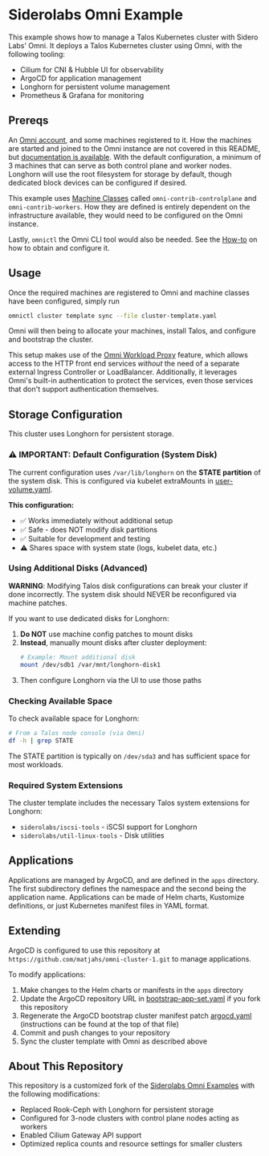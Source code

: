 # Siderolabs Omni Example

This example shows how to manage a Talos Kubernetes cluster with Sidero Labs' Omni.
It deploys a Talos Kubernetes cluster using Omni, with the following tooling:

* Cilium for CNI & Hubble UI for observability
* ArgoCD for application management
* Longhorn for persistent volume management
* Prometheus & Grafana for monitoring

## Prereqs

An [Omni account](https://signup.siderolabs.io/), and some machines registered to it.
How the machines are started and joined to the Omni instance are not covered in this README, but [documentation is available](https://omni.siderolabs.com/tutorials/getting_started/).
With the default configuration, a minimum of 3 machines that can serve as both control plane and worker nodes. Longhorn will use the root filesystem for storage by default, though dedicated block devices can be configured if desired.

This example uses [Machine Classes](https://omni.siderolabs.com/how-to-guides/create-a-machine-class) called `omni-contrib-controlplane` and `omni-contrib-workers`.
How they are defined is entirely dependent on the infrastructure available, they would need to be configured on the Omni instance.

Lastly, `omnictl` the Omni CLI tool would also be needed.
See the [How-to](https://omni.siderolabs.com/how-to-guides/install-and-configure-omnictl) on how to obtain and configure it.

## Usage

Once the required machines are registered to Omni and machine classes have been configured, simply run

```bash
omnictl cluster template sync --file cluster-template.yaml
```

Omni will then being to allocate your machines, install Talos, and configure and bootstrap the cluster.

This setup makes use of the [Omni Workload Proxy](https://omni.siderolabs.com/how-to-guides/expose-an-http-service-from-a-cluster) feature,
which allows access to the HTTP front end services *without* the need of a separate external Ingress Controller or LoadBalancer.
Additionally, it leverages Omni's built-in authentication to protect the services, even those services that don't support authentication themselves.

## Storage Configuration

This cluster uses Longhorn for persistent storage.

### ⚠️ IMPORTANT: Default Configuration (System Disk)

The current configuration uses `/var/lib/longhorn` on the **STATE partition** of the system disk. This is configured via kubelet extraMounts in [user-volume.yaml](infra/patches/user-volume.yaml).

**This configuration:**
- ✅ Works immediately without additional setup
- ✅ Safe - does NOT modify disk partitions
- ✅ Suitable for development and testing
- ⚠️ Shares space with system state (logs, kubelet data, etc.)

### Using Additional Disks (Advanced)

**WARNING**: Modifying Talos disk configurations can break your cluster if done incorrectly. The system disk should NEVER be reconfigured via machine patches.

If you want to use dedicated disks for Longhorn:
1. **Do NOT** use machine config patches to mount disks
2. **Instead**, manually mount disks after cluster deployment:
   ```bash
   # Example: Mount additional disk
   mount /dev/sdb1 /var/mnt/longhorn-disk1
   ```
3. Then configure Longhorn via the UI to use those paths

### Checking Available Space

To check available space for Longhorn:
```bash
# From a Talos node console (via Omni)
df -h | grep STATE
```

The STATE partition is typically on `/dev/sda3` and has sufficient space for most workloads.

### Required System Extensions
The cluster template includes the necessary Talos system extensions for Longhorn:
- `siderolabs/iscsi-tools` - iSCSI support for Longhorn
- `siderolabs/util-linux-tools` - Disk utilities

## Applications

Applications are managed by ArgoCD, and are defined in the `apps` directory.
The first subdirectory defines the namespace and the second being the application name.
Applications can be made of Helm charts, Kustomize definitions, or just Kubernetes manifest files in YAML format.

## Extending

ArgoCD is configured to use this repository at `https://github.com/matjahs/omni-cluster-1.git` to manage applications.

To modify applications:
1. Make changes to the Helm charts or manifests in the `apps` directory
2. Update the ArgoCD repository URL in [bootstrap-app-set.yaml](apps/argocd/argocd/bootstrap-app-set.yaml) if you fork this repository
3. Regenerate the ArgoCD bootstrap cluster manifest patch [argocd.yaml](infra/patches/argocd.yaml) (instructions can be found at the top of that file)
4. Commit and push changes to your repository
5. Sync the cluster template with Omni as described above

## About This Repository

This repository is a customized fork of the [Siderolabs Omni Examples](https://github.com/siderolabs/contrib) with the following modifications:
* Replaced Rook-Ceph with Longhorn for persistent storage
* Configured for 3-node clusters with control plane nodes acting as workers
* Enabled Cilium Gateway API support
* Optimized replica counts and resource settings for smaller clusters
